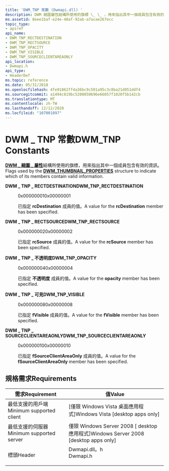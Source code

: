 ```yaml
---
title: 'DWM_TNP 常數 (Dwmapi.dll) '
description: DWM 縮圖屬性結構所使用的旗標 \_ \_ ，用來指出其中一個成員包含有效的資訊。
ms.assetid: 8eee1baf-e24e-40af-92ab-a7acae267ecc
topic_type:
- apiref
api_name:
- DWM_TNP_RECTDESTINATION
- DWM_TNP_RECTSOURCE
- DWM_TNP_OPACITY
- DWM_TNP_VISIBLE
- DWM_TNP_SOURCECLIENTAREAONLY
api_location:
- Dwmapi.h
api_type:
- HeaderDef
ms.topic: reference
ms.date: 05/31/2018
ms.openlocfilehash: 4fe91862ff4a36bc9c501a95c3c8ba21d051ddf4
ms.sourcegitcommit: a1494c819bc5200050696e66057f1020f5b142cb
ms.translationtype: MT
ms.contentlocale: zh-TW
ms.lasthandoff: 12/12/2020
ms.locfileid: "107001097"
---
```

# <a name="dwm_tnp-constants"></a><span data-ttu-id="8d491-103">DWM \_ TNP 常數</span><span class="sxs-lookup"><span data-stu-id="8d491-103">DWM\_TNP Constants</span></span>

<span data-ttu-id="8d491-104">[**DWM \_ 縮圖 \_ 屬性**](/windows/desktop/api/Dwmapi/ns-dwmapi-dwm_thumbnail_properties)結構所使用的旗標，用來指出其中一個成員包含有效的資訊。</span><span class="sxs-lookup"><span data-stu-id="8d491-104">Flags used by the [**DWM\_THUMBNAIL\_PROPERTIES**](/windows/desktop/api/Dwmapi/ns-dwmapi-dwm_thumbnail_properties) structure to indicate which of its members contain valid information.</span></span>

<dl> <dt>

<span data-ttu-id="8d491-105"><span id="DWM_TNP_RECTDESTINATION"></span><span id="dwm_tnp_rectdestination"></span>**DWM \_ TNP \_ RECTDESTINATION**</span><span class="sxs-lookup"><span data-stu-id="8d491-105"><span id="DWM_TNP_RECTDESTINATION"></span><span id="dwm_tnp_rectdestination"></span>**DWM\_TNP\_RECTDESTINATION**</span></span>
</dt> <dd> <dl> <dt>

<span data-ttu-id="8d491-106">0x00000001</span><span class="sxs-lookup"><span data-stu-id="8d491-106">0x00000001</span></span>
</dt> <dt>



<span data-ttu-id="8d491-107">已指定 **rcDestination** 成員的值。</span><span class="sxs-lookup"><span data-stu-id="8d491-107">A value for the **rcDestination** member has been specified.</span></span>


</dt> </dl> </dd> <dt>

<span data-ttu-id="8d491-108"><span id="DWM_TNP_RECTSOURCE"></span><span id="dwm_tnp_rectsource"></span>**DWM \_ TNP \_ RECTSOURCE**</span><span class="sxs-lookup"><span data-stu-id="8d491-108"><span id="DWM_TNP_RECTSOURCE"></span><span id="dwm_tnp_rectsource"></span>**DWM\_TNP\_RECTSOURCE**</span></span>
</dt> <dd> <dl> <dt>

<span data-ttu-id="8d491-109">0x00000002</span><span class="sxs-lookup"><span data-stu-id="8d491-109">0x00000002</span></span>
</dt> <dt>



<span data-ttu-id="8d491-110">已指定 **rcSource** 成員的值。</span><span class="sxs-lookup"><span data-stu-id="8d491-110">A value for the **rcSource** member has been specified.</span></span>


</dt> </dl> </dd> <dt>

<span data-ttu-id="8d491-111"><span id="DWM_TNP_OPACITY"></span><span id="dwm_tnp_opacity"></span>**DWM \_ TNP \_ 不透明度**</span><span class="sxs-lookup"><span data-stu-id="8d491-111"><span id="DWM_TNP_OPACITY"></span><span id="dwm_tnp_opacity"></span>**DWM\_TNP\_OPACITY**</span></span>
</dt> <dd> <dl> <dt>

<span data-ttu-id="8d491-112">0x00000004</span><span class="sxs-lookup"><span data-stu-id="8d491-112">0x00000004</span></span>
</dt> <dt>



<span data-ttu-id="8d491-113">已指定 **不透明度** 成員的值。</span><span class="sxs-lookup"><span data-stu-id="8d491-113">A value for the **opacity** member has been specified.</span></span>


</dt> </dl> </dd> <dt>

<span data-ttu-id="8d491-114"><span id="DWM_TNP_VISIBLE"></span><span id="dwm_tnp_visible"></span>**DWM \_ TNP \_ 可見**</span><span class="sxs-lookup"><span data-stu-id="8d491-114"><span id="DWM_TNP_VISIBLE"></span><span id="dwm_tnp_visible"></span>**DWM\_TNP\_VISIBLE**</span></span>
</dt> <dd> <dl> <dt>

<span data-ttu-id="8d491-115">0x00000008</span><span class="sxs-lookup"><span data-stu-id="8d491-115">0x00000008</span></span>
</dt> <dt>



<span data-ttu-id="8d491-116">已指定 **fVisible** 成員的值。</span><span class="sxs-lookup"><span data-stu-id="8d491-116">A value for the **fVisible** member has been specified.</span></span>


</dt> </dl> </dd> <dt>

<span data-ttu-id="8d491-117"><span id="DWM_TNP_SOURCECLIENTAREAONLY"></span><span id="dwm_tnp_sourceclientareaonly"></span>**DWM \_ TNP \_ SOURCECLIENTAREAONLY**</span><span class="sxs-lookup"><span data-stu-id="8d491-117"><span id="DWM_TNP_SOURCECLIENTAREAONLY"></span><span id="dwm_tnp_sourceclientareaonly"></span>**DWM\_TNP\_SOURCECLIENTAREAONLY**</span></span>
</dt> <dd> <dl> <dt>

<span data-ttu-id="8d491-118">0x00000010</span><span class="sxs-lookup"><span data-stu-id="8d491-118">0x00000010</span></span>
</dt> <dt>



<span data-ttu-id="8d491-119">已指定 **fSourceClientAreaOnly** 成員的值。</span><span class="sxs-lookup"><span data-stu-id="8d491-119">A value for the **fSourceClientAreaOnly** member has been specified.</span></span>


</dt> </dl> </dd> </dl>

## <a name="requirements"></a><span data-ttu-id="8d491-120">規格需求</span><span class="sxs-lookup"><span data-stu-id="8d491-120">Requirements</span></span>



| <span data-ttu-id="8d491-121">需求</span><span class="sxs-lookup"><span data-stu-id="8d491-121">Requirement</span></span> | <span data-ttu-id="8d491-122">值</span><span class="sxs-lookup"><span data-stu-id="8d491-122">Value</span></span> |
|-------------------------------------|-------------------------------------------------------------------------------------|
| <span data-ttu-id="8d491-123">最低支援的用戶端</span><span class="sxs-lookup"><span data-stu-id="8d491-123">Minimum supported client</span></span><br/> | <span data-ttu-id="8d491-124">\[僅限 Windows Vista 桌面應用程式\]</span><span class="sxs-lookup"><span data-stu-id="8d491-124">Windows Vista \[desktop apps only\]</span></span><br/>                                      |
| <span data-ttu-id="8d491-125">最低支援的伺服器</span><span class="sxs-lookup"><span data-stu-id="8d491-125">Minimum supported server</span></span><br/> | <span data-ttu-id="8d491-126">僅限 Windows Server 2008 \[ desktop 應用程式\]</span><span class="sxs-lookup"><span data-stu-id="8d491-126">Windows Server 2008 \[desktop apps only\]</span></span><br/>                                |
| <span data-ttu-id="8d491-127">標頭</span><span class="sxs-lookup"><span data-stu-id="8d491-127">Header</span></span><br/>                   | <dl> <span data-ttu-id="8d491-128"><dt>Dwmapi.dll。h</dt></span><span class="sxs-lookup"><span data-stu-id="8d491-128"><dt>Dwmapi.h</dt></span></span> </dl> |



 

 





